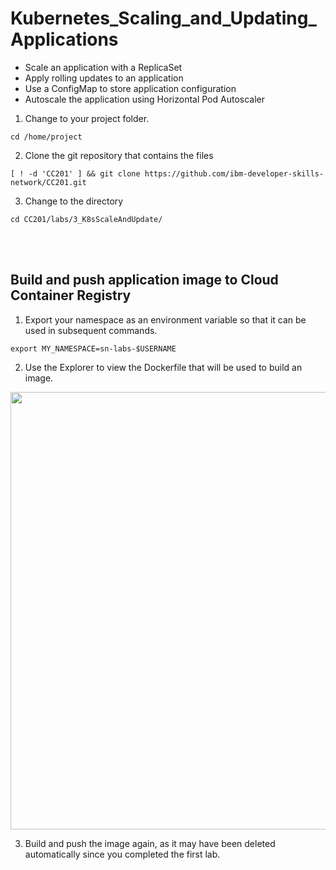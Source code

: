 # Kubernetes_Scaling_and_Updating_Applications

- Scale an application with a ReplicaSet
- Apply rolling updates to an application
- Use a ConfigMap to store application configuration
- Autoscale the application using Horizontal Pod Autoscaler

1. Change to your project folder.

```
cd /home/project
``` 



2. Clone the git repository that contains the files

```
[ ! -d 'CC201' ] && git clone https://github.com/ibm-developer-skills-network/CC201.git
```
3. Change to the directory

```
cd CC201/labs/3_K8sScaleAndUpdate/
```
<br>
<br>

## Build and push application image to Cloud Container Registry
1. Export your namespace as an environment variable so that it can be used in subsequent commands.
```
export MY_NAMESPACE=sn-labs-$USERNAME
```
2. Use the Explorer to view the Dockerfile that will be used to build an image.

<p align="center" >
  <img src="![image](https://github.com/otammato/Kubernetes_Scaling_and_Updating_Applications/assets/104728608/459a71fd-42f9-48e5-ab91-f380391aa19b)" width="700px"/>
</p>


3. Build and push the image again, as it may have been deleted automatically since you completed the first lab.
